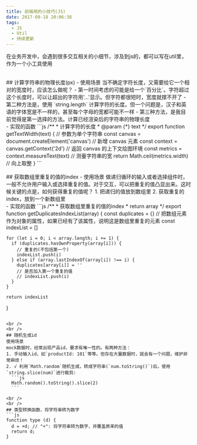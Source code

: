 ```yaml
---
title: 前端用的小技巧(JS)
date: 2017-09-18 20:06:38
tags:
  - JS
  - Util
  - 持续更新
---
```


在业务开发中，会遇到很多交互相关的小细节，涉及到js的，都可以写在util里，作为一个小工具使用

<br />
## 计算字符串的物理长度(px)
- 使用场景
当不确定字符长度，又需要给它一个相对的宽度时，应该怎么做呢？
  - 第一时间考虑的可能是给一个`百分比`。字符超过这个长度时，可以让超出的字符用'...'显示。但字符都很短时，宽度就撑不开了
  - 第二种方法是，使用 `string.length` 计算字符的长度。但一个问题是，汉子和英语的字体宽是不一样的，甚至每个字母的宽都可能不一样
  - 第三种方法，是我目前觉得是第一选择的方法。计算已经渲染后的字符串的物理长度

<!-- more -->
<br />
- 实现的函数
  ```js
  /**
   * 计算字符的长度
   * @param {*} text
   */
  export function getTextWidth(text) {  // 参数为单个字符串
    const canvas = document.createElement('canvas') // 新增 canvas 元素
    const context = canvas.getContext('2d') // 返回 canvas 的上下文绘图环境
    const metrics = context.measureText(text)  // 测量字符串的宽
    return Math.ceil(metrics.width)  // 向上取整
  }
  ```

<br />
<br />
## 获取数组里重复的值的index
- 使用场景
做递归循环的输入或者选择组件时，一般不允许用户输入或选择重复的值。对于交互，可以把重复的值凸显出来。这时候关键的点是，如何获得重复的值呢？
  1. 把递归的值放到数组里
  2. 获取重复的index，放到一个新数组里

<br />
- 实现的函数
  ```js
  /**
   * 获取数组里重复的值的index
   * return array
   */
  export function getDuplicatesIndexList(array) {
    const duplicates = {} // 把数组元素作为对象的属性，如果已经有了该属性，说明这是数组里重复的元素
    const indexList = []

    for (let i = 0; i < array.length; i += 1) {
      if (duplicates.hasOwnProperty(array[i])) {
        // 重复的(不包括第一个)
        indexList.push(i)
      } else if (array.lastIndexOf(array[i]) !== i) {
        duplicates[array[i]] = ''
        // 是否加入第一个重复的值
        // indexList.push(i)
      }
    }

    return indexList
  }
  ```

<br />
<br />
## 随机生成id
使用场景
mock数据时，经常出现产品id，要求有唯一性的。有两种方法：
  1. 手动输入id，如`productId: 101`等等。但存在大量数据时，就会有一个问题，维护非常麻烦！
  2. √ 利用`Math.random`随机生成，转成字符串(`num.toString()`)后，使用`string.slice(num)`进行裁剪:
    ```js
    Math.random().toString().slice(2)
    ```

<br />
<br />
## 类型转换函数，将字符串转为数字
```js
function type (d) {
	d = +d; // "+": 将字符串转为数字，并覆盖原来的值
	return d;
}
```
